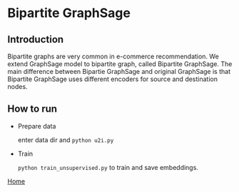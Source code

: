# Bipartite GraphSage
## Introduction
Bipartite graphs are very common in e-commerce recommendation.
We extend GraphSage model to bipartite graph, called Bipartite GraphSage.
The main difference between Bipartie GraphSage and original GraphSage is
that Bipartite GraphSage uses different encoders for source and destination nodes.

## How to run
- Prepare data

  enter data dir and `python u2i.py`

- Train

  `python train_unsupervised.py` to train and save embeddings.

[Home](../README.md)
